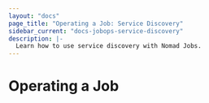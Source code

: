```yaml
---
layout: "docs"
page_title: "Operating a Job: Service Discovery"
sidebar_current: "docs-jobops-service-discovery"
description: |-
  Learn how to use service discovery with Nomad Jobs.
---
```


# Operating a Job
